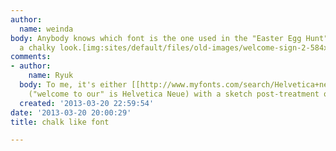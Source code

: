 ```yaml
---
author:
  name: weinda
body: Anybody knows which font is the one used in the "Easter Egg Hunt" text, it has
  a chalky look.[img:sites/default/files/old-images/welcome-sign-2-584x389_3742.jpg]
comments:
- author:
    name: Ryuk
  body: To me, it's either [[http://www.myfonts.com/search/Helvetica+neue|Helvetica]]
    ("welcome to our" is Helvetica Neue) with a sketch post-treatment or [[http://www.myfonts.com/fonts/hiekkagraphics/sketchetik|Sketchetik]].
  created: '2013-03-20 22:59:54'
date: '2013-03-20 20:00:29'
title: chalk like font

---
```

